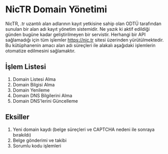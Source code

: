 # NicTR Domain Yönetimi
NicTR,  .tr uzantılı alan adlarının kayıt yetkisine sahip olan ODTÜ tarafından sunulan bir alan adı kayıt yönetim sistemidir.
Ne yazık ki aktif edildiği günden bugüne kadar geliştirilmeyen bir servistir. Herhangi bir API sağlamadığı için tüm işlemler 
https://nic.tr sitesi üzerinden yürütülmektedir. Bu kütüphanenin amacı alan adı süreçleri ile alakalı aşağıdaki işlemlerin 
otomatize edilmesini sağlamaktır.

## İşlem Listesi

1. Domain Listesi Alma
2. Domain Bilgisi Alma
3. Domain Yenileme
4. Domain DNS Bilgilerini Alma
5. Domain DNS'lerini Güncelleme

## Eksiller
1. Yeni domain kaydı (belge süreçleri ve CAPTCHA nedeni ile sonraya bırakıldı)
2. Belge gönderimi ve takibi
3. Sorumlu kodu işlemleri